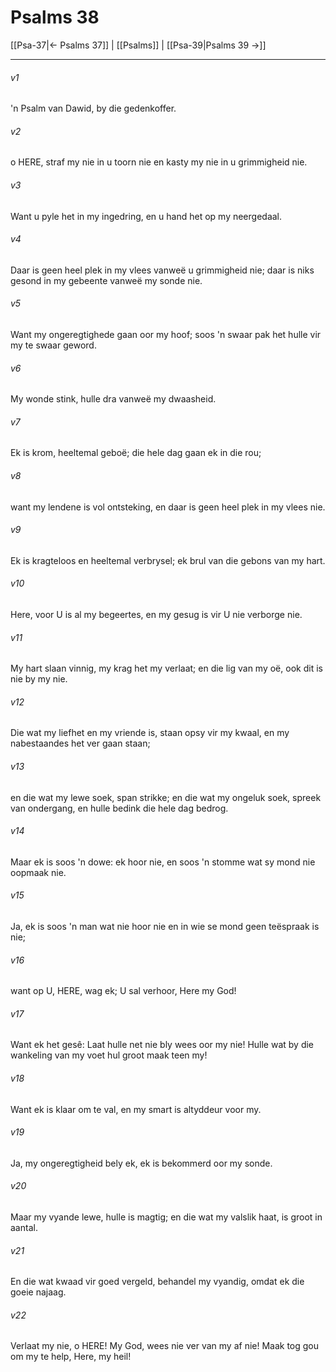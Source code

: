 # Psalms 38

[[Psa-37|← Psalms 37]] | [[Psalms]] | [[Psa-39|Psalms 39 →]]
***

###### v1
'n Psalm van Dawid, by die gedenkoffer. 
###### v2
o HERE, straf my nie in u toorn nie en kasty my nie in u grimmigheid nie. 
###### v3
Want u pyle het in my ingedring, en u hand het op my neergedaal. 
###### v4
Daar is geen heel plek in my vlees vanweë u grimmigheid nie; daar is niks gesond in my gebeente vanweë my sonde nie. 
###### v5
Want my ongeregtighede gaan oor my hoof; soos 'n swaar pak het hulle vir my te swaar geword. 
###### v6
My wonde stink, hulle dra vanweë my dwaasheid. 
###### v7
Ek is krom, heeltemal geboë; die hele dag gaan ek in die rou; 
###### v8
want my lendene is vol ontsteking, en daar is geen heel plek in my vlees nie. 
###### v9
Ek is kragteloos en heeltemal verbrysel; ek brul van die gebons van my hart. 
###### v10
Here, voor U is al my begeertes, en my gesug is vir U nie verborge nie. 
###### v11
My hart slaan vinnig, my krag het my verlaat; en die lig van my oë, ook dit is nie by my nie. 
###### v12
Die wat my liefhet en my vriende is, staan opsy vir my kwaal, en my nabestaandes het ver gaan staan; 
###### v13
en die wat my lewe soek, span strikke; en die wat my ongeluk soek, spreek van ondergang, en hulle bedink die hele dag bedrog. 
###### v14
Maar ek is soos 'n dowe: ek hoor nie, en soos 'n stomme wat sy mond nie oopmaak nie. 
###### v15
Ja, ek is soos 'n man wat nie hoor nie en in wie se mond geen teëspraak is nie; 
###### v16
want op U, HERE, wag ek; U sal verhoor, Here my God! 
###### v17
Want ek het gesê: Laat hulle net nie bly wees oor my nie! Hulle wat by die wankeling van my voet hul groot maak teen my! 
###### v18
Want ek is klaar om te val, en my smart is altyddeur voor my. 
###### v19
Ja, my ongeregtigheid bely ek, ek is bekommerd oor my sonde. 
###### v20
Maar my vyande lewe, hulle is magtig; en die wat my valslik haat, is groot in aantal. 
###### v21
En die wat kwaad vir goed vergeld, behandel my vyandig, omdat ek die goeie najaag. 
###### v22
Verlaat my nie, o HERE! My God, wees nie ver van my af nie! Maak tog gou om my te help, Here, my heil! 
